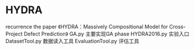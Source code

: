 # HYDRA
recurrence the paper 《HYDRA：Massively Compositional Model for Cross-Project Defect Prediction》
GA.py 主要实现GA phase
HYDRA2016.py 实验入口
DatasetTool.py 数据读入工具
EvaluationTool.py 评估工具
